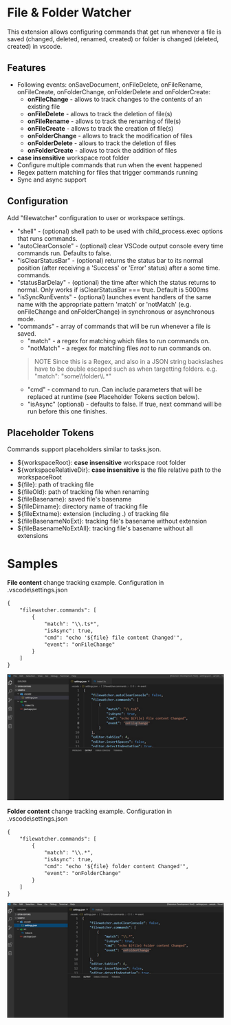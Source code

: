 # File & Folder Watcher

This extension allows configuring commands that get run whenever a file is saved (changed, deleted, renamed, created) or folder is changed (deleted, created) in vscode.

## Features
* Following events: onSaveDocument, onFileDelete, onFileRename, onFileCreate, onFolderChange, onFolderDelete and onFolderCreate:
    * **onFileChange** - allows to track changes to the contents of an existing file
	* **onFileDelete** - allows to track the deletion of file(s)
	* **onFileRename** - allows to track the renaming of file(s)
	* **onFileCreate** - allows to track the creation of file(s)
    * **onFolderChange** - allows to track the modification of files
	* **onFolderDelete** - allows to track the deletion of files
	* **onFolderCreate** - allows to track the addition of files
* **case insensitive** workspace root folder
* Configure multiple commands that run when the event happened
* Regex pattern matching for files that trigger commands running
* Sync and async support

## Configuration
Add "filewatcher" configuration to user or workspace settings.
* "shell" - (optional) shell path to be used with child_process.exec options that runs commands.
* "autoClearConsole" - (optional) clear VSCode output console every time commands run. Defaults to false.
* "isClearStatusBar" - (optional) returns the status bar to its normal position (after receiving a 'Success' or 'Error' status) after a some time. commands.
* "statusBarDelay" - (optional) the time after which the status returns to normal. Only works if isClearStatusBar === true. Default is 5000ms
* "isSyncRunEvents" - (optional) launches event handlers of the same name with the appropriate pattern 'match' or 'notMatch' (e.g. onFileChange and onFolderChange) in synchronous or asynchronous mode.
* "commands" - array of commands that will be run whenever a file is saved.
  * "match" - a regex for matching which files to run commands on.
  * "notMatch" - a regex for matching files *not* to run commands on.
  > NOTE Since this is a Regex, and also in a JSON string backslashes have to be double escaped such as when targetting folders. e.g. "match": "some\\\\folder\\\\.*"
  * "cmd" - command to run. Can include parameters that will be replaced at runtime (see Placeholder Tokens section below).
  * "isAsync" (optional) - defaults to false. If true, next command will be run before this one finishes.

## Placeholder Tokens
Commands support placeholders similar to tasks.json.

* ${workspaceRoot}: **case insensitive** workspace root folder
* ${workspaceRelativeDir}: **case insensitive** is the file relative path to the workspaceRoot
* ${file}: path of tracking file
* ${fileOld}: path of tracking file when renaming
* ${fileBasename}: saved file's basename
* ${fileDirname}: directory name of tracking file
* ${fileExtname}: extension (including .) of tracking file
* ${fileBasenameNoExt}: tracking file's basename without extension
* ${fileBasenameNoExtAll}: tracking file's basename without all extensions

Samples
=========

**File content** change tracking example.
    Configuration in \.vscode\settings.json
	
	{
		"filewatcher.commands": [
			{
				"match": "\\.ts*",
				"isAsync": true,
				"cmd": "echo '${file} file content Changed'",
				"event": "onFileChange"
			}		
		]
	}
	

![ screencast ](media/file-change.gif)

**Folder content** change tracking example.
    Configuration in \.vscode\settings.json

	{
    	"filewatcher.commands": [
			{
				"match": "\\.*",
				"isAsync": true,
				"cmd": "echo '${file} folder content Changed'",
				"event": "onFolderChange"
			}		
		]
	}

![ screencast ](media/folder-change.gif)
